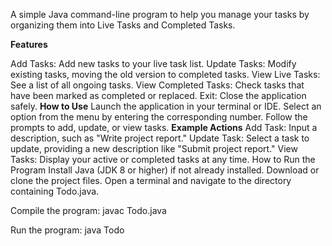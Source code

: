 A simple Java command-line program to help you manage your tasks by organizing them into Live Tasks and Completed Tasks.

**Features**

Add Tasks: Add new tasks to your live task list.
Update Tasks: Modify existing tasks, moving the old version to completed tasks.
View Live Tasks: See a list of all ongoing tasks.
View Completed Tasks: Check tasks that have been marked as completed or replaced.
Exit: Close the application safely.
**How to Use**
Launch the application in your terminal or IDE.
Select an option from the menu by entering the corresponding number.
Follow the prompts to add, update, or view tasks.
**Example Actions**
Add Task: Input a description, such as "Write project report."
Update Task: Select a task to update, providing a new description like "Submit project report."
View Tasks: Display your active or completed tasks at any time.
How to Run the Program
Install Java (JDK 8 or higher) if not already installed.
Download or clone the project files.
Open a terminal and navigate to the directory containing Todo.java.

Compile the program:
javac Todo.java

Run the program:
java Todo

